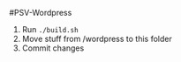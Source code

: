 #PSV-Wordpress

1. Run ```./build.sh```
2. Move stuff from /wordpress to this folder
2. Commit changes
